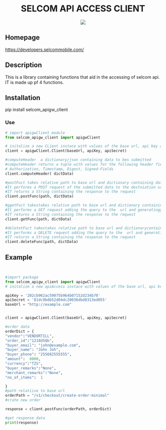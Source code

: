  
<h1 align="center">SELCOM API ACCESS CLIENT</h1>

<p align='center'>

<img src="https://img.shields.io/pypi/pyversions/3">

</p >

## Homepage
https://developers.selcommobile.com/

## Description
This is a library containing functions that aid in the accessing of selcom api. IT is made up pf 4 functions.

## Installation 
pip install selcom_apigw_client

### Use

```py
# import apigwClient module
from selcom_apigw_client import apigwClient

# initalize a new CLient instace with values of the base url, api key and api secret
client = apigwClient.Client(baseUrl, apiKey, apiSecret)

#computeHeader  a dictionary/json containing data to bes submitted
#computeHeader returns a tuple with values for the following header fields: 
# Authorization, Timestamp, Digest, Signed-Fields
client.computeHeader( dictData)

#postFuct takes relative path to base url and dictionary containing data to be submitted 
#It performs a POST request of the submitted data to the destniation url generatingg the header internally
#IT returns a String containing the response to the request
client.postFunc(path, dictData)

#ggetFuct takestakes relative path to base url and dictionary containing data to be submitted 
#It performs a GET request adding the query to the  url and generatingg the header internally
#IT returns a String containing the response to the request
client.getFunc(path, dictData)

#deletetFuct takestakes relative path to base url and dictionarycontaining data of wuery 
#It performs a DELETE request adding the query to the  url and generatingg the header internally
#IT returns a String containing the response to the request
client.deleteFunc(path, dictData)
```

## Example 
```py


#import package
from selcom_apigw_client import apigwClient
# initalize a new apiAccess instace with values of the base url, api key and api secret

apiKey = '202cb962ac59075b964b07152d234b70'
apiSecret = '81dc9bdb52d04dc20036dbd8313ed055'
baseUrl = "http://example.com"


client = apigwClient.Client(baseUrl, apiKey, apiSecret)

#order data
orderDict = {
"vendor":"VENDORTILL",
"order_id":"1218d5Qb",
"buyer_email": "john@example.com",
"buyer_name": "John Joh",
"buyer_phone": "255682555555",
"amount":  8000,
"currency":"TZS",
"buyer_remarks":"None",
"merchant_remarks":"None",
"no_of_items":  1

}
#path relatiive to base url
orderPath = "/v1/checkout/create-order-minimal"
#crate new order

response = client.postFunc(orderPath, orderDict)

#get response data
print(response)
```